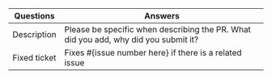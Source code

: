 <!-----------------------------------------------------------------------------
Thank you for contributing to the PrestaShop Project Site! 

Please take the time to edit the "Answers" rows below with the necessary information.
Click the form's "Preview" button to make sure the table is functional in GitHub. Thank you!
------------------------------------------------------------------------------>

| Questions     | Answers
| ------------- | -------------------------------------------------------
| Description  | Please be specific when describing the PR. What did you add, why did you submit it?
| Fixed ticket | Fixes #{issue number here} if there is a related issue
